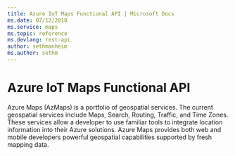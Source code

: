 ```yaml
---
title: Azure IoT Maps Functional API | Microsoft Docs
ms.date: 07/12/2018
ms.service: maps
ms.topic: reference
ms.devlang: rest-api
author: sethmanheim
ms.author: sethm
---
```


# Azure IoT Maps Functional API

Azure Maps (AzMaps) is a portfolio of geospatial services. The current geospatial services include Maps, Search, Routing, 
Traffic, and Time Zones. These services allow a developer to use familiar tools to integrate location information into 
their Azure solutions. Azure Maps provides both web and mobile developers powerful geospatial capabilities supported by 
fresh mapping data. 
